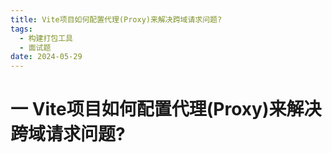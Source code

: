 ```yaml
---
title: Vite项目如何配置代理(Proxy)来解决跨域请求问题?
tags:
  - 构建打包工具
  - 面试题
date: 2024-05-29
---
```

# 一 Vite项目如何配置代理(Proxy)来解决跨域请求问题?
